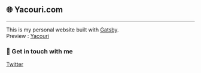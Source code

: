 ## 🌐 Yacouri.com
---
This is my personal website built with [Gatsby](https://www.gatsbyjs.com/). <br />
Preview : [Yacouri](https://yacouri.com)
### 📩 Get in touch with me
[Twitter](https://twitter.com/zyacouri)
